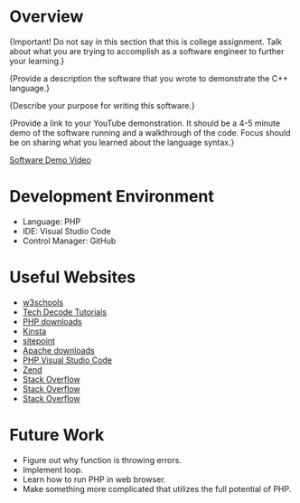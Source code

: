 # Overview

{Important!  Do not say in this section that this is college assignment.  Talk about what you are trying to accomplish as a software engineer to further your learning.}

{Provide a description the software that you wrote to demonstrate the C++ language.}

{Describe your purpose for writing this software.}

{Provide a link to your YouTube demonstration.  It should be a 4-5 minute demo of the software running and a walkthrough of the code.  Focus should be on sharing what you learned about the language syntax.}

[Software Demo Video](http://youtube.link.goes.here)

# Development Environment

* Language: PHP
* IDE: Visual Studio Code
* Control Manager: GitHub

# Useful Websites

* [w3schools](https://www.w3schools.com/php/php_intro.asp)
* [Tech Decode Tutorials](https://techdecodetutorials.com/how-to-run-php-in-visual-studio-code-on-windows-11/)
* [PHP downloads](https://www.php.net/downloads.php)
* [Kinsta](https://kinsta.com/blog/php-editor/)
* [sitepoint](https://www.sitepoint.com/how-to-install-php-on-windows/)
* [Apache downloads](https://www.apachelounge.com/download/#google_vignette)
* [PHP Visual Studio Code](https://code.visualstudio.com/docs/languages/php)
* [Zend](https://www.zend.com/blog/php-development-using-php-extensions#:~:text=php%20file%20extension%20refers%20to,a%20Word%20file%20with%20a%20.)
* [Stack Overflow](https://stackoverflow.com/questions/676677/how-to-add-elements-to-an-empty-array-in-php)
* [Stack Overflow](https://stackoverflow.com/questions/9816889/how-can-i-echo-or-print-an-array-in-php)
* [Stack Overflow](https://stackoverflow.com/questions/369602/deleting-an-element-from-an-array-in-php)

# Future Work

* Figure out why function is throwing errors.
* Implement loop.
* Learn how to run PHP in web browser.
* Make something more complicated that utilizes the full potential of PHP.
